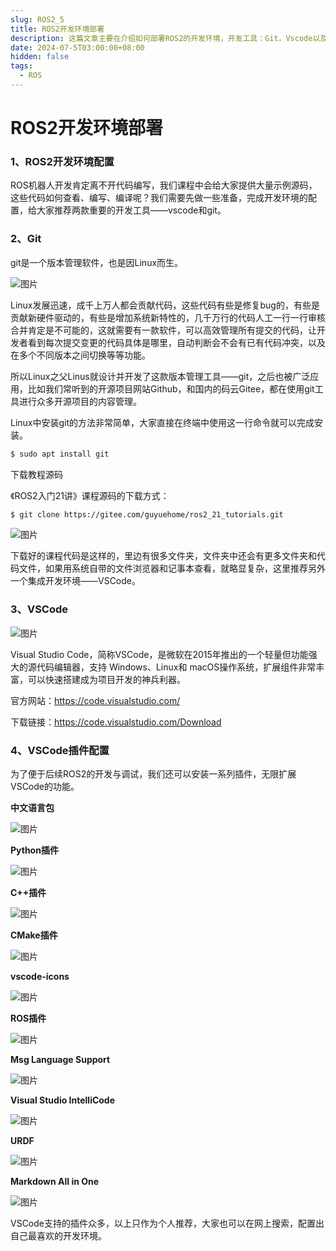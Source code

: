 ```yaml
---
slug: ROS2_5
title: ROS2开发环境部署
description: 这篇文章主要在介绍如何部署ROS2的开发环境，开发工具：Git，Vscode以及Vscode插件的配置
date: 2024-07-5T03:00:00+08:00
hidden: false 
tags:
  -	ROS
---
```

# ROS2开发环境部署

### 1、ROS2开发环境配置

ROS机器人开发肯定离不开代码编写，我们课程中会给大家提供大量示例源码，这些代码如何查看、编写、编译呢？我们需要先做一些准备，完成开发环境的配置，给大家推荐两款重要的开发工具——vscode和git。



### 2、Git

git是一个版本管理软件，也是因Linux而生。

![图片](https://image.baidu.com/search/down?url=https://mmbiz.qpic.cn/mmbiz_png/ZUHCFZqSZzvF0ZGdbKHLuhq6icqByaicKEGKSFvkjsABI2hUK6Skru8kksTibpPpvpH0cgZYDeORwyxjArTmTHvhg/640?wx_fmt=png&tp=webp&wxfrom=5&wx_lazy=1&wx_co=1)



Linux发展迅速，成千上万人都会贡献代码，这些代码有些是修复bug的，有些是贡献新硬件驱动的，有些是增加系统新特性的，几千万行的代码人工一行一行审核合并肯定是不可能的，这就需要有一款软件，可以高效管理所有提交的代码，让开发者看到每次提交变更的代码具体是哪里，自动判断会不会有已有代码冲突，以及在多个不同版本之间切换等等功能。



所以Linux之父Linus就设计并开发了这款版本管理工具——git，之后也被广泛应用，比如我们常听到的开源项目网站Github，和国内的码云Gitee，都在使用git工具进行众多开源项目的内容管理。



Linux中安装git的方法非常简单，大家直接在终端中使用这一行命令就可以完成安装。



```bash
$ sudo apt install git
```



下载教程源码



《ROS2入门21讲》课程源码的下载方式：



```bash
$ git clone https://gitee.com/guyuehome/ros2_21_tutorials.git
```



![图片](https://image.baidu.com/search/down?url=https://mmbiz.qpic.cn/mmbiz_png/ZUHCFZqSZzvF0ZGdbKHLuhq6icqByaicKEx0OWCYccSUTsVR48EHkK5lS5CZxrCTrIyib28vYzzyJjQJeIn35HOeg/640?wx_fmt=png&tp=webp&wxfrom=5&wx_lazy=1&wx_co=1)



下载好的课程代码是这样的，里边有很多文件夹，文件夹中还会有更多文件夹和代码文件，如果用系统自带的文件浏览器和记事本查看，就略显复杂，这里推荐另外一个集成开发环境——VSCode。



### 3、VSCode



![图片](https://image.baidu.com/search/down?url=https://mmbiz.qpic.cn/mmbiz_png/ZUHCFZqSZzvF0ZGdbKHLuhq6icqByaicKEQsMeIKpe8V9j99rZvicvpmKUQ8XSz09o0GDIa2H5yMf710a2SV4ZZFQ/640?wx_fmt=png&tp=webp&wxfrom=5&wx_lazy=1&wx_co=1)



Visual Studio Code，简称VSCode，是微软在2015年推出的一个轻量但功能强大的源代码编辑器，支持 Windows、Linux和 macOS操作系统，扩展组件非常丰富，可以快速搭建成为项目开发的神兵利器。



官方网站：https://code.visualstudio.com/

下载链接：https://code.visualstudio.com/Download



### 4、VSCode插件配置



为了便于后续ROS2的开发与调试，我们还可以安装一系列插件，无限扩展VSCode的功能。



**中文语言包**



![图片](https://image.baidu.com/search/down?url=https://mmbiz.qpic.cn/mmbiz_png/ZUHCFZqSZzvF0ZGdbKHLuhq6icqByaicKEmap9VnqOMmFQibUUvjlVe5o936OIHC26D22s6KV35r1lqsx7cL5KibFA/640?wx_fmt=png&tp=webp&wxfrom=5&wx_lazy=1&wx_co=1)



**Python插件**



![图片](https://image.baidu.com/search/down?url=https://mmbiz.qpic.cn/mmbiz_png/ZUHCFZqSZzvF0ZGdbKHLuhq6icqByaicKESlqaQx8YECr3hkPibyJibh5CDKPPl02X9EKHTT9Wt9iag2VF2RYlBYgkw/640?wx_fmt=png&tp=webp&wxfrom=5&wx_lazy=1&wx_co=1)



**C++插件**



![图片](https://image.baidu.com/search/down?url=https://mmbiz.qpic.cn/mmbiz_png/ZUHCFZqSZzvF0ZGdbKHLuhq6icqByaicKEaZZev3VasbaLfc8sKmriahwkNeWrAdCD6cpsxeKsch7ictje6E5AsC1g/640?wx_fmt=png&tp=webp&wxfrom=5&wx_lazy=1&wx_co=1)



**CMake插件**



![图片](https://image.baidu.com/search/down?url=https://mmbiz.qpic.cn/mmbiz_png/ZUHCFZqSZzvF0ZGdbKHLuhq6icqByaicKES0ANic2BgU3vUaFvia4qM9m8YzHeErkNe1ibYxgicsq31vaJYw17bug2cA/640?wx_fmt=png&tp=webp&wxfrom=5&wx_lazy=1&wx_co=1)



**vscode-icons**



![图片](https://image.baidu.com/search/down?url=https://mmbiz.qpic.cn/mmbiz_png/ZUHCFZqSZzvF0ZGdbKHLuhq6icqByaicKEib6jOKWj5zaKTk1Aheh1mr88HtYOdqb1hLhUhZ8R9lk4ickEmWuBn4Hw/640?wx_fmt=png&tp=webp&wxfrom=5&wx_lazy=1&wx_co=1)



**ROS插件**



![图片](https://image.baidu.com/search/down?url=https://mmbiz.qpic.cn/mmbiz_png/ZUHCFZqSZzvF0ZGdbKHLuhq6icqByaicKEeETH5LCpkiaux1LoiaB0z17cBOnqRPWTnl0IgXmMpSibzdR8tNch7C7XA/640?wx_fmt=png&tp=webp&wxfrom=5&wx_lazy=1&wx_co=1)



**Msg Language Support**



![图片](https://image.baidu.com/search/down?url=https://mmbiz.qpic.cn/mmbiz_png/ZUHCFZqSZzvF0ZGdbKHLuhq6icqByaicKEHVWL3FBxuWFicDjrqAbrMFGIsIIEu1ibMHK3kD2V5e1edaLM58YbV8pw/640?wx_fmt=png&tp=webp&wxfrom=5&wx_lazy=1&wx_co=1)



**Visual Studio IntelliCode**



![图片](https://image.baidu.com/search/down?url=https://mmbiz.qpic.cn/mmbiz_png/ZUHCFZqSZzvF0ZGdbKHLuhq6icqByaicKEDibPzBtZjgcsGUOmQXicDwetFYZ2MnlWTF62EqCW9LyrlVJkIxufXTfg/640?wx_fmt=png&tp=webp&wxfrom=5&wx_lazy=1&wx_co=1)



**URDF**



![图片](https://image.baidu.com/search/down?url=https://mmbiz.qpic.cn/mmbiz_png/ZUHCFZqSZzvF0ZGdbKHLuhq6icqByaicKEaicYP7FeZGicXLcSRurpt6RC2Tiaabjp4d09nhAtR2Pevgeb8XVAc7LYw/640?wx_fmt=png&tp=webp&wxfrom=5&wx_lazy=1&wx_co=1)



**Markdown All in One**



![图片](https://image.baidu.com/search/down?url=https://mmbiz.qpic.cn/mmbiz_png/ZUHCFZqSZzvF0ZGdbKHLuhq6icqByaicKEjPOjQsJ7X1DVVFDssb65Zsb79EicVNjRZCJiacTliaSyEnPnibE3vJtZPQ/640?wx_fmt=png&tp=webp&wxfrom=5&wx_lazy=1&wx_co=1)



VSCode支持的插件众多，以上只作为个人推荐，大家也可以在网上搜索，配置出自己最喜欢的开发环境。